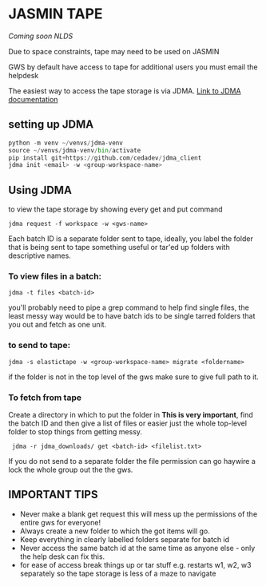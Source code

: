 # JASMIN TAPE

*Coming soon NLDS*

Due to space constraints, tape may need to be used on JASMIN

GWS by default have access to tape for additional users you must email the helpdesk

The easiest way to access the tape storage is via JDMA. [Link to JDMA documentation](https://help.jasmin.ac.uk/docs/short-term-project-storage/jdma/)

## setting up JDMA

```python
python -m venv ~/venvs/jdma-venv
source ~/venvs/jdma-venv/bin/activate
pip install git+https://github.com/cedadev/jdma_client
jdma init <email> -w <group-workspace-name>
```

## Using JDMA

to view the tape storage by showing every get and put command 

`jdma request -f workspace -w <gws-name>`

Each batch ID is a separate folder sent to tape, ideally, you label the folder that is being sent to tape something useful or tar'ed up folders with descriptive names. 

### To view files in a batch:

```
jdma -t files <batch-id>
```

you'll probably need to pipe a grep command to help find single files, the least messy way would be to have batch ids to be single tarred folders that you out and fetch as one unit.

### to send to tape:

````
jdma -s elastictape -w <group-workspace-name> migrate <foldername>
````

if the folder is not in the top level of the gws make sure to give full path to it.

### To fetch from tape

Create a directory in which to put the folder in **This is very important**, find the batch ID and then give a list of files or easier just the whole top-level folder to stop things from getting messy.

```
 jdma -r jdma_downloads/ get <batch-id> <filelist.txt>
```

If you do not send to a separate folder the file permission can go haywire a lock the whole group out the the gws.

## IMPORTANT TIPS

* Never make a blank get request this will mess up the permissions of the entire gws for everyone!
* Always create a new folder to which the got items will go. 
* Keep everything in clearly labelled folders separate for batch id
* Never access the same batch id at the same time as anyone else - only the help desk can fix this.
* for ease of access break things up or tar stuff e.g. restarts w1, w2, w3 separately so the tape storage is less of a maze to navigate
